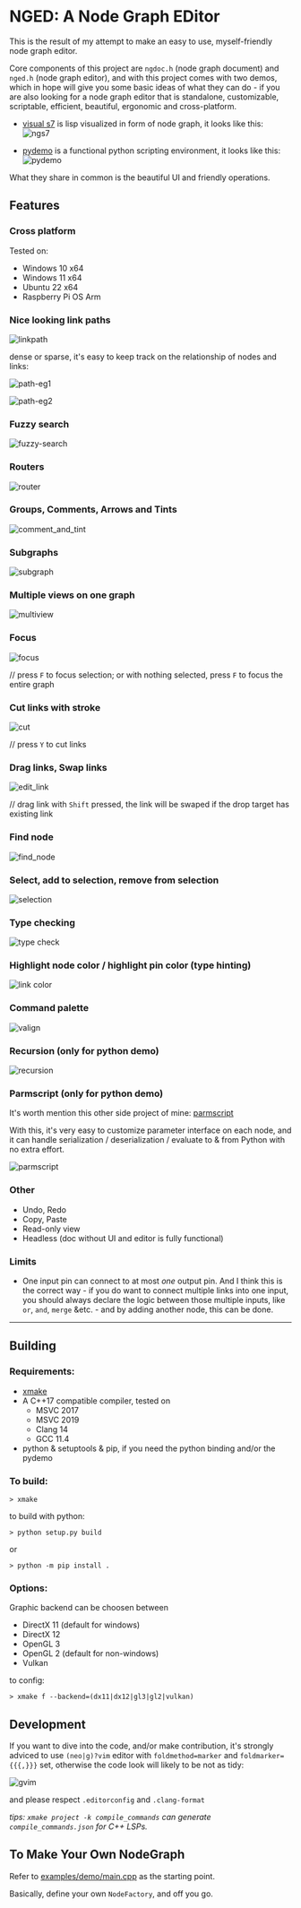 NGED: A **N**ode **G**raph **ED**itor
=====================================

This is the result of my attempt to make an easy to use, myself-friendly node graph editor.

Core components of this project are `ngdoc.h` (node graph document) and `nged.h` (node graph editor), and with this project comes with two demos, which in hope will give you some basic ideas of what they can do - if you are also looking for a node graph editor that is standalone, customizable, scriptable, efficient, beautiful, ergonomic and cross-platform.

* [visual s7](examples/ngs7/) is lisp visualized in form of node graph, it looks like this:
  ![ngs7](screenshots/Snipaste_s7.png)

* [pydemo](examples/pydemmo/) is a functional python scripting environment, it looks like this:
  ![pydemo](screenshots/Snipaste_2023-09-29_00-07-44.png)

What they share in common is the beautiful UI and friendly operations.

## Features

### Cross platform

Tested on:

* Windows 10 x64
* Windows 11 x64
* Ubuntu 22 x64
* Raspberry Pi OS Arm

### Nice looking link paths

![linkpath](screenshots/GIF_linkpath.gif)

dense or sparse, it's easy to keep track on the relationship of nodes and links:

![path-eg1](screenshots/path-eg1.png)

![path-eg2](screenshots/path-eg2.png)

### Fuzzy search

![fuzzy-search](screenshots/GIF_fuzzysearch.gif)

### Routers

![router](screenshots/GIF_router.gif)

### Groups, Comments, Arrows and Tints

![comment_and_tint](screenshots/GIF_comment_and_tint.gif)

### Subgraphs

![subgraph](screenshots/GIF_subgraph.gif)

### Multiple views on one graph

![multiview](screenshots/GIF_multiview.gif)

### Focus

![focus](screenshots/GIF_focus.gif)

// press `F` to focus selection; or with nothing selected, press `F` to focus the entire graph

### Cut links with stroke

![cut](screenshots/GIF_cut_stroke.gif)

// press `Y` to cut links

### Drag links, Swap links

![edit_link](screenshots/GIF_edit_link.gif)

// drag link with `Shift` pressed, the link will be swaped if the drop target has existing link

### Find node

![find_node](screenshots/GIF_fuzzysearch_node.gif)

### Select, add to selection, remove from selection

![selection](screenshots/GIF_adv_select.gif)

### Type checking

![type check](screenshots/GIF_typecheck.gif)

### Highlight node color / highlight pin color (type hinting)

![link color](screenshots/GIF_linkcolor.gif)


### Command palette

![valign](screenshots/GIF_cmd_valign.gif)

### Recursion (only for python demo)

![recursion](screenshots/recursion.png)

### Parmscript (only for python demo)

It's worth mention this other side project of mine: [parmscript](https://github.com/hugeproblem/parmscript)

With this, it's very easy to customize parameter interface on each node, and it can handle serialization / deserialization / evaluate to & from Python with no extra effort.

![parmscript](screenshots/GIF_parmscript.gif)

### Other

* Undo, Redo
* Copy, Paste
* Read-only view
* Headless (doc without UI and editor is fully functional)

### Limits

* One input pin can connect to at most _one_ output pin.
  And I think this is the correct way - if you do want to connect multiple links into one input,
  you should always declare the logic between those multiple inputs, like `or`, `and`, `merge` &etc. - and by adding another node, this can be done.

-----

## Building

### Requirements:

* [xmake](https://xmake.io/)
* A C++17 compatible compiler, tested on
  * MSVC 2017
  * MSVC 2019
  * Clang 14
  * GCC 11.4
* python & setuptools & pip, if you need the python binding and/or the pydemo

### To build:


```
> xmake
```

to build with python:

```
> python setup.py build
```

or

```
> python -m pip install .
```

### Options:

Graphic backend can be choosen between

* DirectX 11 (default for windows)
* DirectX 12
* OpenGL 3
* OpenGL 2 (default for non-windows)
* Vulkan

to config:

```
> xmake f --backend=(dx11|dx12|gl3|gl2|vulkan)
```

## Development

If you want to dive into the code, and/or make contribution,
it's strongly adviced to use `(neo|g)?vim` editor with `foldmethod=marker` and `foldmarker={{{,}}}` set,
otherwise the code look will likely to be not as tidy:

![gvim](screenshots/code_with_gvim.png)

and please respect `.editorconfig` and `.clang-format`

_tips: `xmake project -k compile_commands` can generate `compile_commands.json` for C++ LSPs._


## To Make Your Own NodeGraph

Refer to [examples/demo/main.cpp](examples/demo/main.cpp) as the starting point.

Basically, define your own `NodeFactory`, and off you go.

